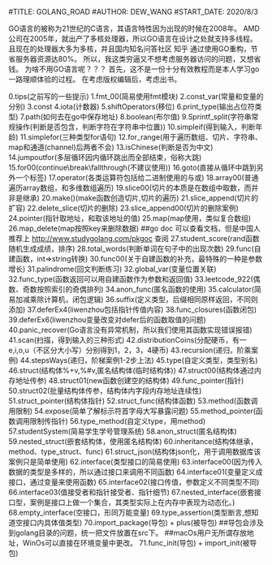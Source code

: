 #TITLE: GOLANG_ROAD
#AUTHOR: DEW_WANG
#START_DATE: 2020/8/3

GO语言的被称为21世纪的C语言，其语言特性因为出现的时候在2008年。
AMD公司在2005年，就出产了多核处理器，所以GO语言在设计之处就支持多线程。
且现在的处理器大多为多核，并且国内知名问答社区 知乎 通过使用GO重构，节省服务器资源达80%。
所以，我这类穷逼又不想考虑服务器访问的问题，又想省钱。
为啥不用GO语言呢？？？
首先，这不是一份十分有效教程而是本人学习go一路理顺体验的过程。
在考虑版权编辑后，考虑出书。

0.tips(之前写的一些提示)
1.fmt_00(简易使用fmt模块)
2.const_var(常量和变量的分别)
3.const
4.iota(计数器)
5.shiftOperators(移位)
6.print_type(输出占位符类型)
7.path(如何去在go中保存地址)
8.boolean(布尔值)
9.Sprintf_split(字符串常规操作(判断是否包含，判断字符在字符串中位置))
10.simpleif(得到输入，判断年龄)
11.simplefor(三种类型for语句)
12.for_range(用于遍历数组、切片、字符串、map和通道(channel)后两者不会)
13.isChinese(判断是否为中文)
14.jumpoutfor(多层循环因内循环跳出而全部结束，俗称大跳)
15.for00(continue\break\fallthrough(不建议使用))
16.goto(直接从循环中跳到另外一个标签)
17.operator(各类运算符包括给二进制使用的与或) 
18.array00(普通遍历array数组，和多维数组遍历)
19.slice00(切片的本质是在数组中取数，而并非是继承)
20.make()(make函数创造切片,切片的遍历)
21.slice_append(切片的扩容)
22.delete_slice(切片的删除)
23.slice_append00(切片的删除案例)
24.pointer(指针取地址，和取该地址的值)
25.map(map使用，类似复合数组)
26.map_delete(map按照key来删除数据) ##go doc 可以查看文档，但是中国人推荐上 http://www.studygolang.com/pkgoc 查阅
27.student_score(rand函数随机生成成绩，排序)
28.total_words(判断单词在句子中的出现次数)
29.func(自建函数，int=>string转换)
30.func00(关于自建函数的补充，最特殊的一种是参数增长)
31.palindrome(回文判断练习)
32.global_var(变量位置关联)
32.func_type(函数返回可以用自建函数作为参数和返回值)
33.leetcode_922(偶数、奇数按照索引的奇偶排列)
34.anon_func(匿名函数的使用)
35.calculator(简易加减乘除计算机，闭包逻辑)
36.suffix(定义类型，后缀相同原样返回，不同则添加)
37.deferEx4(liwenzhou包括指针传值内容)
38.func_closures(函数闭包)
39.deferEx6(liwenzhou变量改变对defer后的函数取值的问题)
40.panic_recover(Go语言没有异常机制，所以我们使用其函数实现错误报错)
41.scan(扫描，得到输入的三种形式)
42.distributionCoins(分配硬币，有一e,i,o,u（不区分大小写）分别得到1，2，3，4硬币)
43.recursion(递归，阶乘案例)
44.stepsWays(递归，阶梯案例1-2步上法)
45.type(自定义类型，类型别名)
46.struct(结构体%+v,%#v,匿名结构体(临时结构体))
47.struct00(结构体通过内存地址传参)
48.struct01(new函数创建空的结构体)
49.func_pointer(指针)
50.struct02(批量结构体传参，结构体内字段内存地址连续性)
51.struct_pointer(结构体指针)
52.struct_func(结构体函数)
53.method(函数调用限制)
54.expose(简单了解标示符首字母大写暴露问题)
55.method_pointer(函数调用限制传指针)
56.type_method(自定义type，用method)
57.studentSystem(简易学生学号管理系统)
58.anon_struct(匿名结构体)
59.nested_struct(嵌套结构体，使用匿名结构体)
60.inheritance(结构体继承，method、type_struct、func)
61.struct_json(结构体json化，用于调用数据库该案例只是简单使用)
62.interface(类型接口的简易使用)
63.interface00(因为传入数据的类型是多样的，所以通过接口来调用不同函数)
64.interface01(变量定义成接口，通过变量来使用函数)
65.interface02(接口传值，参数定义不同类型不同)
66.interface03(值接受者和指针接受者、指针细节)
67.nested_interface(嵌套接口型，案例是接口上做一个集合，其类型实际上在内存中表现为动态化。)
68.empty_interface(空接口，形同万能变量)
69.type_assertion(类型断言,想知道空接口内具体值类型)
70.import_package(导包) + plus(被导包)
##导包会涉及到golang目录的问题，统一把文件放置在src下。
##macOs用户无所谓存放地址，WinOs可以直接在环境变量中更改。
71.func_init(导包) + import_init(被导包)